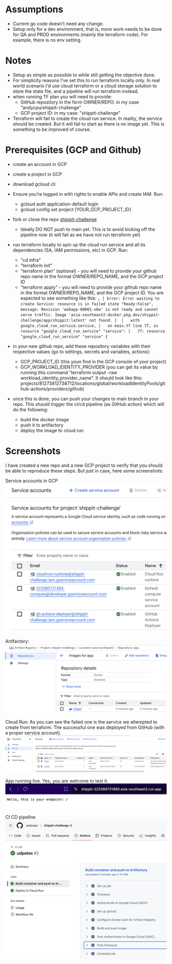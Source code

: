 # Assumptions
- Current go code doesn't need any change.
- Setup only for a dev environment, that is, more work needs to be done for QA and PROD environments (mainly the terraform code). For example, there is no env setting.

# Notes
- Setup as simple as possible to while still getting the objective done.
- For simplicity reasons I've set this to run terraform locally only. In real world scenario I'd use cloud terraform or a cloud storage solution to store the state file, and a pipeline will run terraform instead.
- when running TF plan you will need to provide:
    - GitHub repository in the form OWNER/REPO: in my case "andycpu/shippit-challenge"
    - GCP project ID: in my case: "shippit-challenge"
- Terraform will fail to create the cloud run service. In reality, the service should be created. But it will fail to start as there is no image yet. This is something to be improved of course. 

# Prerequisites (GCP and Github)
- create an account in GCP
- create a project in GCP
- download gcloud cli
- Ensure you’re logged in with rights to enable APIs and create IAM. Run:
    - gcloud auth application-default login
    - gcloud config set project [YOUR_GCP_PROJECT_ID]
- fork or clone the repo [shippit-challenge](https://github.com/andycpu/shippit-challenge)
    - Ideally DO NOT push to main yet. This is to avoid kicking off the pipeline now (it will fail as we have not run terraform yet)
- run terraform locally to spin up the cloud run service and all its dependencies (SA, IAM permissions, etc) in GCP. Run:
    - "cd infra"
    - "terraform init"
    - "terraform plan" (optional) - you will need to provide your github repo name in the format OWNER/REPO_NAME, and the GCP project ID
    - "terraform apply" - you will need to provide your github repo name in the format OWNER/REPO_NAME, and the GCP project ID. You are expected to see something like this:
`
╷
│ Error: Error waiting to create Service: resource is in failed state "Ready:False", message: Revision 'webapp-00001-x6w' is not ready and cannot serve traffic. Image 'asia-southeast2-docker.pkg.dev/shippit-challenge/app/shippit:latest' not found.
│ 
│   with google_cloud_run_service.service,
│   on main.tf line 77, in resource "google_cloud_run_service" "service":
│   77: resource "google_cloud_run_service" "service" {
`

- in your new github repo, add these repository variables with their respective values (go to settings, secrets and variables, actions):
    - GCP_PROJECT_ID (this youn find in the GCP console of your project)
    - GCP_WORKLOAD_IDENTITY_PROVIDER (you can get its value by running this command "terraform output -raw workload_identity_provider_name". It should look like this: projects/81273812738712/locations/global/workloadIdentityPools/github-actions/providers/github)
- once this is done, you can push your changes to main branch in your repo. This should trigger the ci/cd pipeline (as GitHub action) which will do the following:
    - build the docker image
    - push it to artifactory
    - deploy the image to cloud run

# Screenshots
I have created a new repo and a new GCP project to verify that you should be able to reproduce these steps. But just in case, here some screenshots:

Service accounts in GCP
![alt text](docs/image-1.png)

Artifactory:
![alt text](docs/image-2.png)

Cloud Run:
As you can see the failed one is the service we attempted to create from terraform. The successful one was deployed from GitHub (with a proper service account).
![alt text](docs/image-3.png)

App running live. Yes, you are welcome to test it.
![alt text](docs/image-4.png)

CI CD pipeline
![alt text](docs/image.png)

